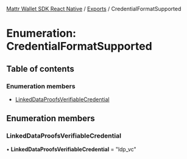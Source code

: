 [Mattr Wallet SDK React Native](../README.md) / [Exports](../modules.md) / CredentialFormatSupported

# Enumeration: CredentialFormatSupported

## Table of contents

### Enumeration members

- [LinkedDataProofsVerifiableCredential](credentialformatsupported.md#linkeddataproofsverifiablecredential)

## Enumeration members

### LinkedDataProofsVerifiableCredential

• **LinkedDataProofsVerifiableCredential** = "ldp\_vc"

